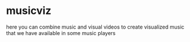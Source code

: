 # musicviz
here you can combine music and visual videos to create visualized music that we have available in some music players

